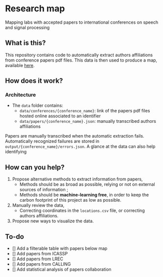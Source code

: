 # Research map
Mapping labs with accepted papers to international conferences on speech and signal processing

## What is this?
This repository contains code to automatically extract authors affiliations from conference papers pdf files.
This data is then used to produce a map, available [here](http://malomn.github.io/map.html).

## How does it work?
### Architecture
- The `data` folder contains:
  - `data/conferences/{conference_name}`: link of the papers pdf files hosted online associated to an identifier
  - `data/papers/{conference_name}.json`: manually transcribed authors affiliations
 
Papers are manually transcribed when the automatic extraction fails.
Automatically recognized failures are stored in `output/{conference_name}/errors.json`.
A glance at the data can also help identifying

## How can you help?
1. Propose alternative methods to extract information from papers,
   - Methods should be as broad as possible, relying or not on external sources of information ;
   - Methods should be **machine-learning free**, in order to keep the carbon footprint of this project as low as possible.
2. Manually review the data,
   - Correcting coordinates in the `locations.csv` file, or correcting authors affiliations.
3. Propose new ways to visualize the data.

## To-do
- [] Add a filterable table with papers below map
- [] Add papers from ICASSP
- [] Add papers from LREC
- [] Add papers from CALLING
- [] Add statistical analysis of papers collaboration
